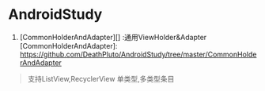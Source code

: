 # AndroidStudy
1. [CommonHolderAndAdapter][] :通用ViewHolder&Adapter   
   [CommonHolderAndAdapter]: https://github.com/DeathPluto/AndroidStudy/tree/master/CommonHolderAndAdapter  
> 支持ListView,RecyclerView 单类型,多类型条目  
